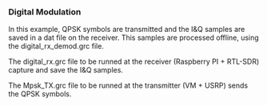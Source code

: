 ### Digital Modulation

In this example, QPSK symbols are transmitted and the I&Q samples are saved
in a dat file on the receiver. This samples are processed offline, using
the digital_rx_demod.grc file.

The digital_rx.grc file to be runned at the receiver (Raspberry PI + RTL-SDR)
  capture and save the I&Q samples.

The Mpsk_TX.grc file to be runned at the transmitter (VM + USRP) sends the QPSK
 symbols.
